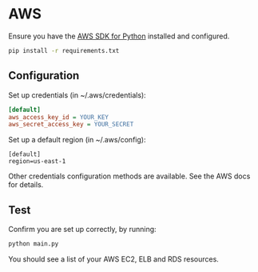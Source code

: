 # AWS

Ensure you have the [AWS SDK for Python](https://github.com/boto/boto3) installed and configured.

```bash
pip install -r requirements.txt
```

## Configuration

Set up credentials (in ~/.aws/credentials):
```ini
[default]
aws_access_key_id = YOUR_KEY
aws_secret_access_key = YOUR_SECRET
```

Set up a default region (in ~/.aws/config):
```
[default]
region=us-east-1
```

Other credentials configuration methods are available. See the AWS docs for details.

## Test

Confirm you are set up correctly, by running:

```bash
python main.py
```

You should see a list of your AWS EC2, ELB and RDS resources.